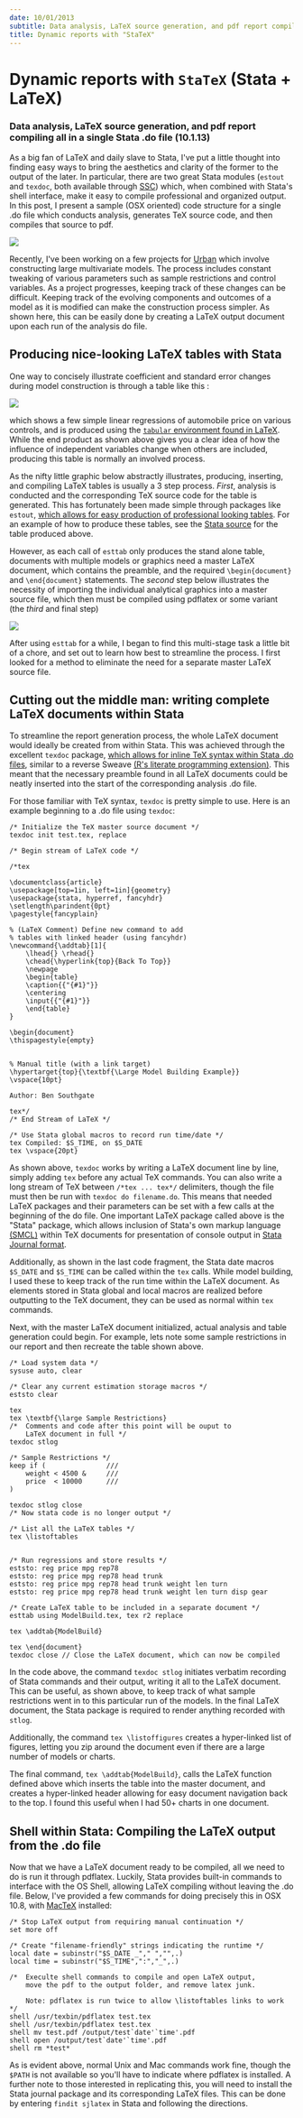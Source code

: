 ```yaml
---
date: 10/01/2013
subtitle: Data analysis, LaTeX source generation, and pdf report compiling all in a single Stata .do file
title: Dynamic reports with "StaTeX"
---
```


# Dynamic reports with `StaTeX` (Stata + LaTeX)

### Data analysis, LaTeX source generation, and pdf report compiling all in a single Stata .do file (10.1.13)

As a big fan of LaTeX and daily slave to Stata, I've put a little thought into finding easy ways to bring the aesthetics and clarity of the former to the output of the later. In particular, there are two great Stata modules (`estout` and `texdoc`, both available through [SSC](http://econpapers.repec.org/software/bocbocode/)) which, when combined with Stata's shell interface, make it easy to compile professional and organized output. In this post, I present a sample (OSX oriented) code structure for a single .do file which conducts analysis, generates TeX source code, and then compiles that source to pdf.

<img src="public/better.png">

Recently, I've been working on a few projects for [Urban](http://urban.org) which involve constructing large multivariate models. The process includes constant tweaking of various parameters such as sample restrictions and control variables. As a project progresses, keeping track of these changes can be difficult. Keeping track of the evolving components and outcomes of a model as it is modified can make the construction process simpler. As shown here, this can be easily done by creating a LaTeX output document upon each run of the analysis do file.


## Producing nice-looking LaTeX tables with Stata

One way to concisely illustrate coefficient and standard error changes during model construction is through a table like this :

<img src="public/extable.png">

which shows a few simple linear regressions of automobile price on various controls, and is produced using the [`tabular` environment found in LaTeX](http://en.wikibooks.org/wiki/LaTeX/Tables#The_tabular_environment). While the end product as shown above gives you a clear idea of how the influence of independent variables change when others are included, producing this table is normally an involved process.

As the nifty little graphic below abstractly illustrates, producing, inserting, and compiling LaTeX tables is usually a 3 step process. *First*, analysis is conducted and the corresponding TeX source code for the table is generated. This has fortunately been made simple through packages like `estout`, [which allows for easy production of professional looking tables](http://repec.org/bocode/e/estout/). For an example of how to produce these tables, see the [Stata source](https://gist.github.com/bsouthga/beb6327d3390ac9f1090) for the table produced above.

However, as each call of `esttab` only produces the stand alone table, documents with multiple models or graphics need a master LaTeX document, which contains the preamble, and the required `\begin{document}` and `\end{document}` statements. The *second* step below illustrates the necessity of importing the individual analytical graphics into a master source file, which then must be compiled using pdflatex or some variant (the *third* and final step)

<img src="public/statex.png">

After using `esttab` for a while, I began to find this multi-stage task a little bit of a chore, and set out to learn how best to streamline the process. I first looked for a method to eliminate the need for a separate master LaTeX source file.

## Cutting out the middle man: writing complete LaTeX documents within Stata

To streamline the report generation process, the whole LaTeX document would ideally be created from within Stata. This was achieved through the excellent `texdoc` package, [which allows for inline TeX syntax within Stata .do files](http://repec.org/bocode/t/texdoc.html), similar to a reverse Sweave [(R's literate programming extension)](http://www.stat.uni-muenchen.de/~leisch/Sweave/). This meant that the necessary preamble found in all LaTeX documents could be neatly inserted into the start of the corresponding analysis .do file.

For those familiar with TeX syntax, `texdoc` is pretty simple to use. Here is an example beginning to a .do file using `texdoc`:


```language-c
/* Initialize the TeX master source document */
texdoc init test.tex, replace

/* Begin stream of LaTeX code */

/*tex

\documentclass{article}
\usepackage[top=1in, left=1in]{geometry}
\usepackage{stata, hyperref, fancyhdr}
\setlength\parindent{0pt}
\pagestyle{fancyplain}

% (LaTeX Comment) Define new command to add
% tables with linked header (using fancyhdr)
\newcommand{\addtab}[1]{
    \lhead{} \rhead{}
    \chead{\hyperlink{top}{Back To Top}}
    \newpage
    \begin{table}
    \caption{{"{#1}"}}
    \centering
    \input{{"{#1}"}}
    \end{table}
}

\begin{document}
\thispagestyle{empty}


% Manual title (with a link target)
\hypertarget{top}{\textbf{\Large Model Building Example}}
\vspace{10pt}

Author: Ben Southgate

tex*/
/* End Stream of LaTeX */

/* Use Stata global macros to record run time/date */
tex Compiled: $S_TIME, on $S_DATE
tex \vspace{20pt}
```

As shown above, `texdoc` works by writing a LaTeX document line by line, simply adding `tex` before any actual TeX commands. You can also write a long stream of TeX between `/*tex ... tex*/` delimiters, though the file must then be run  with `texdoc do filename.do`. This means that needed LaTeX packages and their parameters can be set with a few calls at the beginning of the do file. One important LaTeX package called above is the "Stata" package, which allows inclusion of Stata's own markup language [(SMCL)](http://www.stata.com/manuals13/psmcl.pdf) within TeX documents for presentation of console output in [Stata Journal format](http://www.stata-journal.com/author/).

Additionally, as shown in the last code fragment, the Stata date macros `$S_DATE` and `$S_TIME` can be called within the `tex` calls. While model building, I used these to keep track of the run time within the LaTeX document. As elements stored in Stata global and local macros are realized before outputting to the TeX document, they can be used as normal within `tex` commands.

Next, with the master LaTeX document initialized, actual analysis and table generation could begin. For example, lets note some sample restrictions in our report and then recreate the table shown above.


```language-c
/* Load system data */
sysuse auto, clear

/* Clear any current estimation storage macros */
eststo clear

tex
tex \textbf{\large Sample Restrictions}
/*  Comments and code after this point will be ouput to
    LaTeX document in full */
texdoc stlog

/* Sample Restrictions */
keep if (               ///
    weight < 4500 &     ///
    price  < 10000      ///
)

texdoc stlog close
/* Now stata code is no longer output */

/* List all the LaTeX tables */
tex \listoftables


/* Run regressions and store results */
eststo: reg price mpg rep78
eststo: reg price mpg rep78 head trunk
eststo: reg price mpg rep78 head trunk weight len turn
eststo: reg price mpg rep78 head trunk weight len turn disp gear

/* Create LaTeX table to be included in a separate document */
esttab using ModelBuild.tex, tex r2 replace

tex \addtab{ModelBuild}

tex \end{document}
texdoc close // Close the LaTeX document, which can now be compiled
```

In the code above, the command `texdoc stlog` initiates verbatim recording of Stata commands and their output, writing it all to the LaTeX document. This can be useful, as shown above, to keep track of what sample restrictions went in to this particular run of the models. In the final LaTeX document, the Stata package is required to render anything recorded with `stlog`.


Additionally, the command `tex \listoffigures` creates a hyper-linked list of figures, letting you zip around the document even if there are a large number of models or charts.


The final command, `tex \addtab{ModelBuild}`, calls the LaTeX function defined above which inserts the table into the master document, and creates a hyper-linked header allowing for easy document navigation back to the top. I found this useful when I had 50+ charts in one document.

## Shell within Stata: Compiling the LaTeX output from the .do file

Now that we have a LaTeX document ready to be compiled, all we need to do is run it through pdflatex. Luckily, Stata provides built-in commands to interface with the OS Shell, allowing LaTeX compiling without leaving the .do file. Below, I've provided a few commands for doing precisely this in OSX 10.8, with [MacTeX](http://tug.org/mactex/) installed:


```language-c
/* Stop LaTeX output from requiring manual continuation */
set more off

/* Create "filename-friendly" strings indicating the runtime */
local date = subinstr("$S_DATE _"," ","",.)
local time = subinstr("$S_TIME",":","_",.)

/*  Execulte shell commands to compile and open LaTeX output,
    move the pdf to the output folder, and remove latex junk.

    Note: pdflatex is run twice to allow \listoftables links to work
*/
shell /usr/texbin/pdflatex test.tex
shell /usr/texbin/pdflatex test.tex
shell mv test.pdf /output/test`date'`time'.pdf
shell open /output/test`date'`time'.pdf
shell rm *test*
```

As is evident above, normal Unix and Mac commands work fine, though the `$PATH` is not available so you'll have to indicate where pdflatex is installed. A further note to those interested in replicating this, you will need to install the Stata journal package and its corresponding LaTeX files. This can be done by entering `findit sjlatex` in Stata and following the directions.
